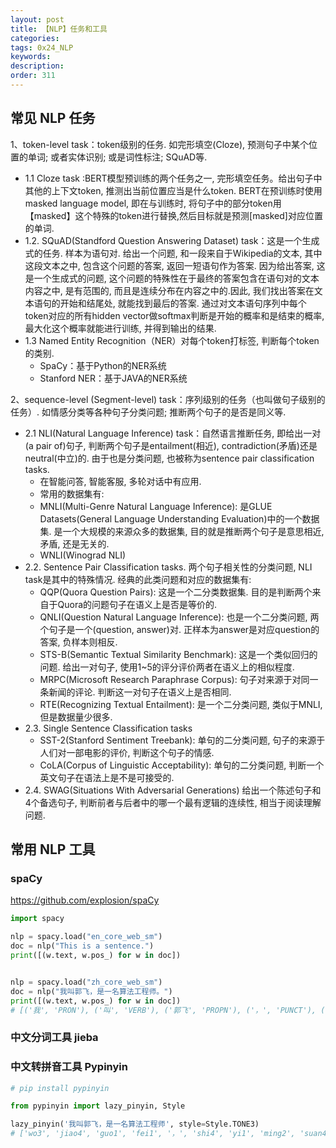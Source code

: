 ```yaml
---
layout: post
title: 【NLP】任务和工具
categories:
tags: 0x24_NLP
keywords:
description:
order: 311
---
```



## 常见 NLP 任务


1、token-level task：token级别的任务. 如完形填空(Cloze), 预测句子中某个位置的单词; 或者实体识别; 或是词性标注; SQuAD等.
- 1.1 Cloze task :BERT模型预训练的两个任务之一, 完形填空任务。给出句子中其他的上下文token, 推测出当前位置应当是什么token. BERT在预训练时使用 masked language model, 即在与训练时, 将句子中的部分token用【masked】这个特殊的token进行替换,然后目标就是预测[masked]对应位置的单词.
- 1.2. SQuAD(Standford Question Answering Dataset) task：这是一个生成式的任务. 样本为语句对. 给出一个问题, 和一段来自于Wikipedia的文本, 其中这段文本之中, 包含这个问题的答案, 返回一短语句作为答案. 因为给出答案, 这是一个生成式的问题, 这个问题的特殊性在于最终的答案包含在语句对的文本内容之中, 是有范围的, 而且是连续分布在内容之中的.因此, 我们找出答案在文本语句的开始和结尾处, 就能找到最后的答案. 通过对文本语句序列中每个token对应的所有hidden vector做softmax判断是开始的概率和是结束的概率, 最大化这个概率就能进行训练, 并得到输出的结果.
- 1.3 Named Entity Recognition（NER）对每个token打标签, 判断每个token的类别.
    - SpaCy：基于Python的NER系统
    - Stanford NER：基于JAVA的NER系统


2、sequence-level (Segment-level) task：序列级别的任务（也叫做句子级别的任务）. 如情感分类等各种句子分类问题; 推断两个句子的是否是同义等.
- 2.1 NLI(Natural Language Inference) task：自然语言推断任务, 即给出一对(a pair of)句子, 判断两个句子是entailment(相近), contradiction(矛盾)还是neutral(中立)的. 由于也是分类问题, 也被称为sentence pair classification tasks.
    - 在智能问答, 智能客服, 多轮对话中有应用.
    - 常用的数据集有:
    - MNLI(Multi-Genre Natural Language Inference): 是GLUE Datasets(General Language Understanding Evaluation)中的一个数据集. 是一个大规模的来源众多的数据集, 目的就是推断两个句子是意思相近, 矛盾, 还是无关的.
    - WNLI(Winograd NLI)
- 2.2. Sentence Pair Classification tasks. 两个句子相关性的分类问题, NLI task是其中的特殊情况. 经典的此类问题和对应的数据集有:
    - QQP(Quora Question Pairs): 这是一个二分类数据集. 目的是判断两个来自于Quora的问题句子在语义上是否是等价的.
    - QNLI(Question Natural Language Inference): 也是一个二分类问题, 两个句子是一个(question, answer)对. 正样本为answer是对应question的答案, 负样本则相反.
    - STS-B(Semantic Textual Similarity Benchmark): 这是一个类似回归的问题. 给出一对句子, 使用1~5的评分评价两者在语义上的相似程度.
    - MRPC(Microsoft Research Paraphrase Corpus): 句子对来源于对同一条新闻的评论. 判断这一对句子在语义上是否相同.
    - RTE(Recognizing Textual Entailment): 是一个二分类问题, 类似于MNLI, 但是数据量少很多.
- 2.3. Single Sentence Classification tasks
    - SST-2(Stanford Sentiment Treebank): 单句的二分类问题, 句子的来源于人们对一部电影的评价, 判断这个句子的情感.
    - CoLA(Corpus of Linguistic Acceptability): 单句的二分类问题, 判断一个英文句子在语法上是不是可接受的.
- 2.4. SWAG(Situations With Adversarial Generations) 给出一个陈述句子和4个备选句子, 判断前者与后者中的哪一个最有逻辑的连续性, 相当于阅读理解问题.


## 常用 NLP 工具

### spaCy
https://github.com/explosion/spaCy

```py
import spacy

nlp = spacy.load("en_core_web_sm")
doc = nlp("This is a sentence.")
print([(w.text, w.pos_) for w in doc])


nlp = spacy.load("zh_core_web_sm")
doc = nlp("我叫郭飞，是一名算法工程师。")
print([(w.text, w.pos_) for w in doc])
# [('我', 'PRON'), ('叫', 'VERB'), ('郭飞', 'PROPN'), ('，', 'PUNCT'), ('是', 'VERB'), ('一', 'NUM'), ('名', 'NUM'), ('算法', 'NOUN'), ('工程师', 'NOUN'), ('。', 'PUNCT')]
```

### 中文分词工具 jieba


### 中文转拼音工具 Pypinyin

```py
# pip install pypinyin

from pypinyin import lazy_pinyin, Style

lazy_pinyin('我叫郭飞，是一名算法工程师', style=Style.TONE3)
# ['wo3', 'jiao4', 'guo1', 'fei1', '，', 'shi4', 'yi1', 'ming2', 'suan4', 'fa3', 'gong1', 'cheng2', 'shi1']
```

